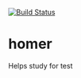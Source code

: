 [![Build Status](https://travis-ci.org/ttwd80/homer.svg?branch=master)](https://travis-ci.org/ttwd80/homer)
# homer
Helps study for test
